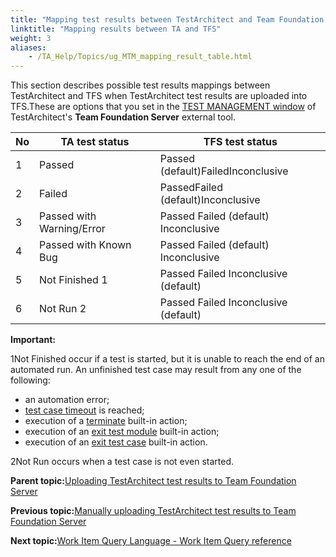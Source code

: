 ```yaml
--- 
title: "Mapping test results between TestArchitect and Team Foundation Server"
linktitle: "Mapping results between TA and TFS"
weight: 3
aliases: 
    - /TA_Help/Topics/ug_MTM_mapping_result_table.html
---
```


This section describes possible test results mappings between TestArchitect and TFS when TestArchitect test results are uploaded into TFS.These are options that you set in the [TEST MANAGEMENT window](Integration_MTM_connecting_TFS.html) of TestArchitect's **Team Foundation Server** external tool.

|No|TA test status|TFS test status|
|--|--------------|---------------|
|1|Passed|Passed \(default\)FailedInconclusive|
|2|Failed|PassedFailed \(default\)Inconclusive|
|3|Passed with Warning/Error|Passed Failed \(default\) Inconclusive|
|4|Passed with Known Bug|Passed Failed \(default\) Inconclusive|
|5|Not Finished 1|Passed Failed Inconclusive \(default\)|
|6|Not Run 2|Passed Failed Inconclusive \(default\)|

**Important:**

1Not Finished occur if a test is started, but it is unable to reach the end of an automated run. An unfinished test case may result from any one of the following:

-   an automation error;
-   [test case timeout](/TA_Automation/Topics/aut_stop_tests_after_timeout.html) is reached;
-   execution of a [terminate](/TA_Automation/Topics/bia_terminate.html) built-in action;
-   execution of an [exit test module](/TA_Automation/Topics/bia_exit_test_module.html) built-in action;
-   execution of an [exit test case](/TA_Automation/Topics/bia_test_case.html) built-in action.

2Not Run occurs when a test case is not even started.

**Parent topic:**[Uploading TestArchitect test results to Team Foundation Server](/TA_Help/Topics/ug_MTM_upload_result.html)

**Previous topic:**[Manually uploading TestArchitect test results to Team Foundation Server](/TA_Help/Topics/ug_MTM_upload_result_manual.html)

**Next topic:**[Work Item Query Language - Work Item Query reference](/TA_Help/Topics/ug_MTM_WIQL_reference.html)

